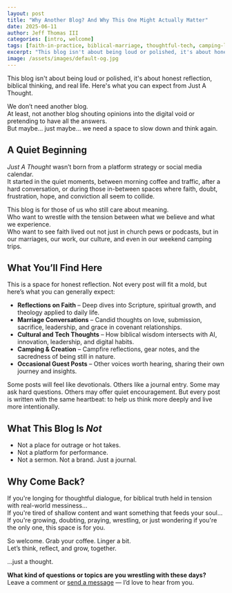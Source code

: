 ```yaml
---
layout: post
title: "Why Another Blog? And Why This One Might Actually Matter"
date: 2025-06-11
author: Jeff Thomas III
categories: [intro, welcome]
tags: [faith-in-practice, biblical-marriage, thoughtful-tech, camping-life, scripture-journaling, christian-living]
excerpt: "This blog isn't about being loud or polished, it's about honest reflection, biblical thinking, and real life. Here's what you can expect from Just A Thought."
image: /assets/images/default-og.jpg
---
```


This blog isn't about being loud or polished, it's about honest reflection, biblical thinking, and real life. Here's what you can expect from Just A Thought.<!--more-->

We don’t need another blog.  
At least, not another blog shouting opinions into the digital void or pretending to have all the answers.  
But maybe… just maybe… we need a space to slow down and think again.

## A Quiet Beginning

*Just A Thought* wasn’t born from a platform strategy or social media calendar.  
It started in the quiet moments, between morning coffee and traffic, after a hard conversation, or during those in-between spaces where faith, doubt, frustration, hope, and conviction all seem to collide.

This blog is for those of us who still care about meaning.  
Who want to wrestle with the tension between what we believe and what we experience.  
Who want to see faith lived out not just in church pews or podcasts, but in our marriages, our work, our culture, and even in our weekend camping trips.

## What You’ll Find Here

This is a space for honest reflection. Not every post will fit a mold, but here’s what you can generally expect:

- **Reflections on Faith** – Deep dives into Scripture, spiritual growth, and theology applied to daily life.
- **Marriage Conversations** – Candid thoughts on love, submission, sacrifice, leadership, and grace in covenant relationships.
- **Cultural and Tech Thoughts** – How biblical wisdom intersects with AI, innovation, leadership, and digital habits.
- **Camping & Creation** – Campfire reflections, gear notes, and the sacredness of being still in nature.
- **Occasional Guest Posts** – Other voices worth hearing, sharing their own journey and insights.

Some posts will feel like devotionals. Others like a journal entry. Some may ask hard questions. Others may offer quiet encouragement. But every post is written with the same heartbeat: to help us think more deeply and live more intentionally.

## What This Blog Is *Not*

- Not a place for outrage or hot takes.  
- Not a platform for performance.  
- Not a sermon. Not a brand. Just a journal.

## Why Come Back?

If you're longing for thoughtful dialogue, for biblical truth held in tension with real-world messiness…  
If you're tired of shallow content and want something that feeds your soul…  
If you're growing, doubting, praying, wrestling, or just wondering if you're the only one, this space is for you.

So welcome. Grab your coffee. Linger a bit.  
Let’s think, reflect, and grow, together.

…just a thought.


**What kind of questions or topics are you wrestling with these days?**  
Leave a comment or [send a message](#) — I’d love to hear from you.
